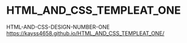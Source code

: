 # HTML_AND_CSS_TEMPLEAT_ONE
HTML-AND-CSS-DESIGN-NUMBER-ONE
https://kayss4658.github.io/HTML_AND_CSS_TEMPLEAT_ONE/

